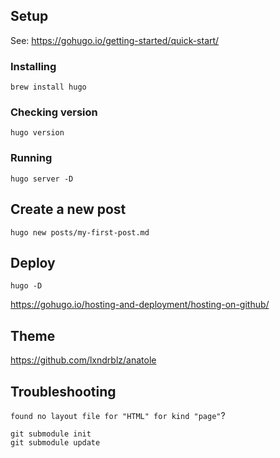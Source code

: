 

## Setup

See: https://gohugo.io/getting-started/quick-start/


### Installing

```
brew install hugo
```

### Checking version

```
hugo version
```

### Running

```
hugo server -D
```



## Create a new post

```
hugo new posts/my-first-post.md
```


## Deploy

```
hugo -D
```

https://gohugo.io/hosting-and-deployment/hosting-on-github/



## Theme

https://github.com/lxndrblz/anatole

## Troubleshooting

`found no layout file for "HTML" for kind "page"`?

```
git submodule init
git submodule update
```
